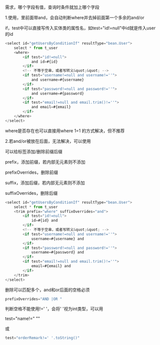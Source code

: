 需求，哪个字段有值，查询时条件就加上哪个字段



1.使用<where>，<if>里前面带and，会自动判断where并去掉前面第一个多余的and/or

if，test中可以直接写传入实体类的属性名，如test="id!=null"中id就是传入user的id

```javascript
<select id="getUsersByConditionIf" resultType="bean.User">
    select * from t_user
    <where>
        <if test="id!=null">
            and id=#{id}
        </if>
        <!-- 不等于空串，或者写转义&quot;&quot; -->
        <if test="username!=null and username!=''">
            and username=#{username}
        </if>
        <if test="password!=null and password!=''">
            and username=#{password}
        </if>
        <if test="email!=null and email.trim()!=''">
            and email=#{email}
        </if>
    </where>
</select>
```

where是否存在也可以直接用where 1=1 的方式解决，但不推荐



2.若and/or被放在后面，<where>无法解决，可以使用<trim>

<trim>可以给标签添加/删除前缀后缀

prefix，添加前缀，若内部无元素则不添加

prefixOverrides，删除前缀

suffix，添加后缀，若内部无元素则不添加

suffixOverrides，删除后缀

```javascript
<select id="getUsersByConditionIf" resultType="bean.User">
    select * from t_user
    <trim prefix="where" suffixOverrides="and">
        <if test="id!=null">
            id=#{id} and
        </if>
        <!-- 不等于空串，或者写转义&quot;&quot; -->
        <if test="username!=null and username!=''">
            username=#{username} and
        </if>
        <if test="password!=null and password!=''">
            username=#{password} and
        </if>
        <if test="email!=null and email.trim()!=''">
            email=#{email} and
        </if>
    </trim>
</select>
```

删除可以匹配多个，and和or后面的空格必须

```javascript
prefixOverrides="AND |OR "
```

判断空格不能使用!=' '，会将' '视为int类型，可以用

test="name!=&quot;&#x0020;&quot;"

或

```javascript
test="orderRemark!=' '.toString()"
```



